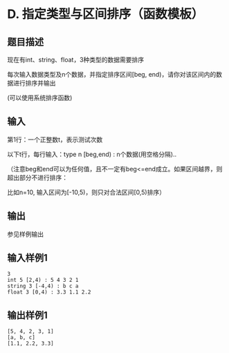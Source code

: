 # D. 指定类型与区间排序（函数模板）

## 题目描述

现在有int、string、float，3种类型的数据需要排序

每次输入数据类型及n个数据，并指定排序区间[beg, end)，请你对该区间内的数据进行排序并输出

(可以使用系统排序函数)

## 输入

第1行：一个正整数t，表示测试次数

以下t行，每行输入：type n [beg,end) : n个数据(用空格分隔)..

（注意beg和end可以为任何值，且不一定有beg<=end成立。如果区间越界，则超出部分不进行排序：

比如n=10, 输入区间为[-10,5)，则只对合法区间[0,5)排序）

 

## 输出

参见样例输出

## 输入样例1 

```
3
int 5 [2,4) : 5 4 3 2 1
string 3 [-4,4) : b c a
float 3 [0,4) : 3.3 1.1 2.2
```

## 输出样例1

```
[5, 4, 2, 3, 1]
[a, b, c]
[1.1, 2.2, 3.3]
```

